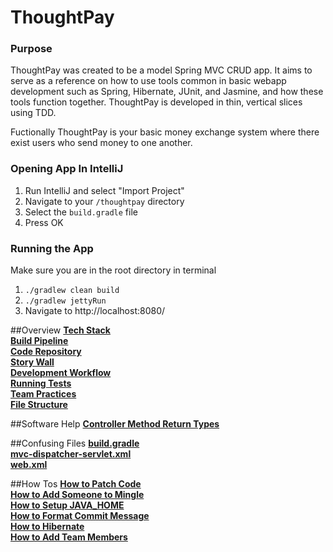 # ThoughtPay

### Purpose
ThoughtPay was created to be a model Spring MVC CRUD app. It aims to serve as a reference on how to use tools common in basic webapp development such as Spring, Hibernate, JUnit, and Jasmine, and how these tools function together. ThoughtPay is developed in thin, vertical slices using TDD.

Fuctionally ThoughtPay is your basic money exchange system where there exist users who send money to one another.

### Opening App In IntelliJ
1. Run IntelliJ and select "Import Project"  
2. Navigate to your `/thoughtpay` directory  
3. Select the `build.gradle` file  
4. Press OK  

### Running the App
Make sure you are in the root directory in terminal  
1. `./gradlew clean build`  
2. `./gradlew jettyRun`  
3. Navigate to http://localhost:8080/  


##Overview
**[Tech Stack](readme_files/The-Tech-Stack)**  
**[Build Pipeline](readme_files/The-Go-Pipeline)**   
**[Code Repository](readme_files/ThoughtPay-Repo)**  
**[Story Wall](readme_files/Mingle)**    
**[Development Workflow](readme_files/Our-Typical-Git-Workflow)**  
**[Running Tests](readme_files/Running-Tests)**   
**[Team Practices](readme_files/Team-Practices)**  
**[File Structure](readme_files/File-Structure)**
  
##Software Help
**[Controller Method Return Types](readme_files/Controller-Method-Return-Types)**

##Confusing Files
**[build.gradle](readme_files/What-Is-build.gradle%3F)**   
**[mvc-dispatcher-servlet.xml](readme_files/What-Is-mvc-dispatcher-servlet.xml%3F)**   
**[web.xml](readme_files/What-Is-web.xml%3F)**  

##How Tos
**[How to Patch Code](readme_files/How-to-Patch-Code)**  
**[How to Add Someone to Mingle](readme_files/Mingle)**  
**[How to Setup JAVA_HOME](readme_files/Setting-up-JAVA_HOME)**  
**[How to Format Commit Message](readme_files/Commit-Format)**  
**[How to Hibernate](readme_files/https://docs.google.com/presentation/d/1GptQc5E2Q0OHBIrs_MZp3z0JFj88GDutTXy9ME3LcUE/edit#slide=id.g1c37a233a9_0_24)**  
**[How to Add Team Members](readme_files/Team-Membership)**